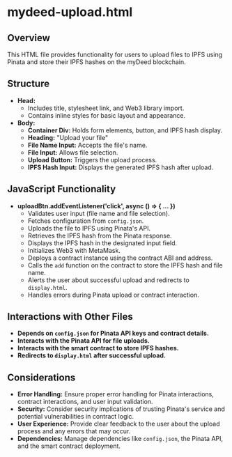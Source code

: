 # mydeed-upload.html

## Overview

This HTML file provides functionality for users to upload files to IPFS using Pinata and store their IPFS hashes on the myDeed blockchain.

## Structure

- **Head:**
    - Includes title, stylesheet link, and Web3 library import.
    - Contains inline styles for basic layout and appearance.
- **Body:**
    - **Container Div:** Holds form elements, button, and IPFS hash display.
    - **Heading:** "Upload your file"
    - **File Name Input:** Accepts the file's name.
    - **File Input:** Allows file selection.
    - **Upload Button:** Triggers the upload process.
    - **IPFS Hash Input:** Displays the generated IPFS hash after upload.

## JavaScript Functionality

- **uploadBtn.addEventListener('click', async () => { ... })**
    - Validates user input (file name and file selection).
    - Fetches configuration from `config.json`.
    - Uploads the file to IPFS using Pinata's API.
    - Retrieves the IPFS hash from the Pinata response.
    - Displays the IPFS hash in the designated input field.
    - Initializes Web3 with MetaMask.
    - Deploys a contract instance using the contract ABI and address.
    - Calls the `add` function on the contract to store the IPFS hash and file name.
    - Alerts the user about successful upload and redirects to `display.html`.
    - Handles errors during Pinata upload or contract interaction.

## Interactions with Other Files

- **Depends on `config.json` for Pinata API keys and contract details.**
- **Interacts with the Pinata API for file uploads.**
- **Interacts with the smart contract to store IPFS hashes.**
- **Redirects to `display.html` after successful upload.**

## Considerations

- **Error Handling:** Ensure proper error handling for Pinata interactions, contract interactions, and user input validation.
- **Security:** Consider security implications of trusting Pinata's service and potential vulnerabilities in contract logic.
- **User Experience:** Provide clear feedback to the user about the upload process and any errors that may occur.
- **Dependencies:** Manage dependencies like `config.json`, the Pinata API, and the smart contract deployment.